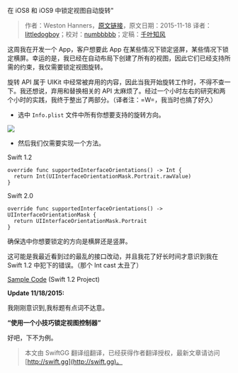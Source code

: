 在 iOS8 和 iOS9 中锁定视图自动旋转"

> 作者：Weston Hanners，[原文链接](http://www.alloc-init.com/2015/11/per-view-auto-rotation-locking-made-easy-for-ios-8-and-9/)，原文日期：2015-11-18
> 译者：[littledogboy](undefined)；校对：[numbbbbb](http://numbbbbb.com/)；定稿：[千叶知风](http://weibo.com/xiaoxxiao)
  









这周我在开发一个 App，客户想要此 App 在某些情况下锁定竖屏，某些情况下锁定横屏。幸运的是，我已经在自动布局下创建了所有的视图，因此它们已经支持所需的约束，我仅需要锁定视图旋转。



旋转 API 属于 UIKit 中经常被弃用的内容，因此当我开始旋转工作时，不得不查一下。我还想说，弃用和替换相关的 API 太麻烦了。经过一个小时左右的研究和两个小时的实践，我终于整出了两部分。（译者注：=W=，我当时也搞了好久）

* 选中 `Info.plist` 文件中所有你想要支持的旋转方向。

![](https://swift.gg/img/articles/per-view-auto-rotation-locking-made-easy-for-ios-8-and-9/InterfaceOrientation.png1450312516.562497)

* 然后我们仅需要实现一个方法。

Swift 1.2

    
    override func supportedInterfaceOrientations() -> Int {
      return Int(UIInterfaceOrientationMask.Portrait.rawValue)
    }

Swift 2.0

    
    override func supportedInterfaceOrientations() -> UIInterfaceOrientationMask {
      return UIInterfaceOrientationMask.Portrait
    }

确保选中你想要锁定的方向是横屏还是竖屏。

这可能是我最近看到过的最乱的接口改动，并且我花了好长时间才意识到我在 Swift 1.2 中犯下的错误。（那个 Int cast 太丑了）

[Sample Code](http://www.alloc-init.com/wp-content/uploads/2015/11/RotationTest.zip) (Swift 1.2 Project)

**Update 11/18/2015:**

我刚刚意识到,我标题有点词不达意。

**“使用一个小技巧锁定视图控制器”**

好吧，下不为例。
> 本文由 SwiftGG 翻译组翻译，已经获得作者翻译授权，最新文章请访问 [http://swift.gg](http://swift.gg)。